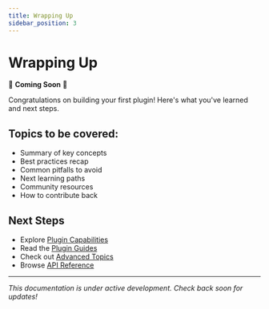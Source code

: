 ```yaml
---
title: Wrapping Up
sidebar_position: 3
---
```


<!--
Licensed to the Apache Software Foundation (ASF) under one
or more contributor license agreements.  See the NOTICE file
distributed with this work for additional information
regarding copyright ownership.  The ASF licenses this file
to you under the Apache License, Version 2.0 (the
"License"); you may not use this file except in compliance
with the License.  You may obtain a copy of the License at

  http://www.apache.org/licenses/LICENSE-2.0

Unless required by applicable law or agreed to in writing,
software distributed under the License is distributed on an
"AS IS" BASIS, WITHOUT WARRANTIES OR CONDITIONS OF ANY
KIND, either express or implied.  See the License for the
specific language governing permissions and limitations
under the License.
-->

# Wrapping Up

🚧 **Coming Soon** 🚧

Congratulations on building your first plugin! Here's what you've learned and next steps.

## Topics to be covered:

- Summary of key concepts
- Best practices recap
- Common pitfalls to avoid
- Next learning paths
- Community resources
- How to contribute back

## Next Steps

- Explore [Plugin Capabilities](/developer_portal/capabilities/overview)
- Read the [Plugin Guides](/developer_portal/guides/overview)
- Check out [Advanced Topics](/developer_portal/advanced/overview)
- Browse [API Reference](/developer_portal/references/api)

---

*This documentation is under active development. Check back soon for updates!*
